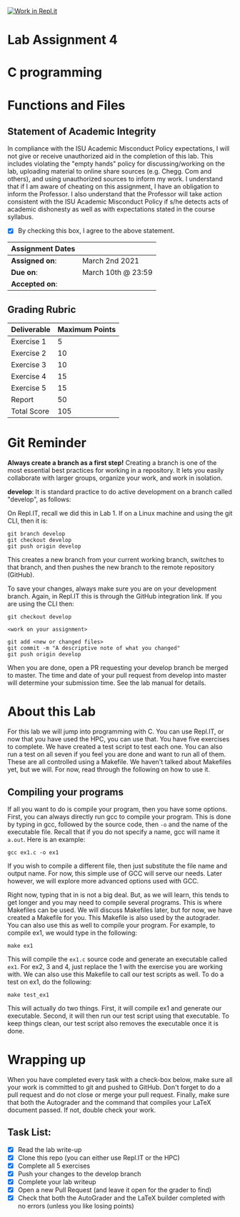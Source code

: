[![Work in Repl.it](https://classroom.github.com/assets/work-in-replit-14baed9a392b3a25080506f3b7b6d57f295ec2978f6f33ec97e36a161684cbe9.svg)](https://classroom.github.com/online_ide?assignment_repo_id=4283247&assignment_repo_type=AssignmentRepo)
# Lab Assignment 4
# C programming
# Functions and Files

## Statement of Academic Integrity

In compliance with the ISU Academic Misconduct Policy expectations, I will not give or receive unauthorized aid in the completion of this lab.  This includes violating the "empty hands" policy for discussing/working on the lab, uploading material to online share sources (e.g. Chegg. Com and others), and using unauthorized sources to inform my work. I understand that if I am aware of cheating on this assignment, I have an obligation to inform the Professor. I also understand that the Professor will take action consistent with the ISU Academic Misconduct Policy if s/he detects acts of academic dishonesty as well as with expectations stated in the course syllabus.

- [x] By checking this box, I agree to the above statement.


| Assignment Dates | |
| --- | --- |
|**Assigned on**: | March 2nd 2021 |
|**Due on**: | March 10th @ 23:59 |
|**Accepted on**: | |


## Grading Rubric

|Deliverable | Maximum Points |
|---|---|
| Exercise 1 | 5 |
| Exercise 2 | 10 |
| Exercise 3 | 10 |
| Exercise 4 | 15 |
| Exercise 5 | 15 |
| Report | 50 |
| Total Score | 105 |


# Git Reminder

**Always create a branch as a first step!** Creating a branch is one of the most essential best practices for working in a repository.  It lets you easily collaborate with larger groups, organize your work, and work in isolation.

**develop**: It is standard practice to do active development on a branch called "develop", as follows:

On Repl.IT, recall we did this in Lab 1. If on a Linux machine and using the git CLI, then it is:

    git branch develop
    git checkout develop
    git push origin develop

This creates a new branch from your current working branch, switches to that branch, and then pushes the new branch to the remote repository (GitHub).

To save your changes, always make sure you are on your development branch. Again, in Repl.IT
this is through the GitHub integration link. If you are using the CLI then:

    git checkout develop

    <work on your assignment>

    git add <new or changed files>
    git commit -m "A descriptive note of what you changed"
    git push origin develop

When you are done, open a PR requesting your develop branch be merged to master.
The time and date of your pull request from develop into master will determine your submission time. See the lab manual for details.

# About this Lab
For this lab we will jump into programming with C. You can use Repl.IT, or now that you have used the HPC, you can use that. You have five exercises to complete. We have created a test script to test each one. You can also run a test on all seven if you feel you are done and want to run all of them. These are all controlled using a Makefile. We haven't talked about Makefiles yet, but we will. For now, read through the following on how to use it.

## Compiling your programs
If all you want to do is compile your program, then you have some options. First, you can always directly run gcc to compile your program. This is done by typing in gcc, followed by the source code, then ```-o``` and the name of the executable file. Recall that if you do not specify a name, gcc will name it ```a.out```. Here is an example:

```
gcc ex1.c -o ex1
```
If you wish to compile a different file, then just substitute the file name and output name. For now, this simple use of GCC will serve our needs. Later however, we will explore more advanced options used with GCC.

Right now, typing that in is not a big deal. But, as we will learn, this tends to get longer and you may need to compile several programs. This is where Makefiles can be used. We will discuss Makefiles later, but for now, we have created a Makefile for you. This Makefile is also used by the autograder. You can also use this as well to compile your program. For example, to compile ex1, we would type in the following:
```
make ex1
```
This will compile the ```ex1.c``` source code and generate an executable called ```ex1```. For ex2, 3 and 4, just replace the 1 with the exercise you are working with. We can also use this Makefile to call our test scripts as well. To do a test on ex1, do the following:

```
make test_ex1
```
This will actually do two things. First, it will compile ex1 and generate our executable. Second, it will then run our test script using that executable. To keep things clean, our test script also removes the executable once it is done.

# Wrapping up
When you have completed every task with a check-box below, make sure all your work is committed to git and pushed to GitHub. Don't forget to do a pull request and do not close or merge your pull request. Finally, make sure that both the Autograder and the command that compiles your LaTeX document passed. If not, double check your work.

## Task List:
- [x] Read the lab write-up
- [x] Clone this repo (you can either use Repl.IT or the HPC)
- [x] Complete all 5 exercises
- [x] Push your changes to the develop branch
- [x] Complete your lab writeup
- [x] Open a new Pull Request (and leave it open for the grader to find)
- [x] Check that both the AutoGrader and the LaTeX builder completed with no errors (unless you like losing points)

